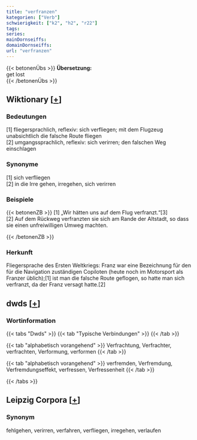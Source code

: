 ```yaml
---
title: "verfranzen"
kategorien: ["Verb"]
schwierigkeit: ["k2", "h2", "r22"]
tags:
series:
mainDornseiffs:
domainDornseiffs:
url: "verfranzen"
---
```


{{< betonenÜbs >}}
**Übersetzung:**  
get lost  
{{< /betonenÜbs >}}

## Wiktionary [[+](https://de.wiktionary.org/wiki/verfranzen)]

### Bedeutungen
[1] fliegersprachlich, reflexiv: sich verfliegen; mit dem Flugzeug unabsichtlich die falsche Route fliegen  
[2] umgangssprachlich, reflexiv: sich verirren; den falschen Weg einschlagen  

### Synonyme
[1] sich verfliegen  
[2] in die Irre gehen, irregehen, sich verirren  

### Beispiele
{{< betonenZB >}}
[1] „Wir hätten uns auf dem Flug verfranzt.“[3]  
[2] Auf dem Rückweg verfranzten sie sich am Rande der Altstadt, so dass sie einen unfreiwilligen Umweg machten.  

{{< /betonenZB >}}
### Herkunft
Fliegersprache des Ersten Weltkriegs: Franz war eine Bezeichnung für den für die Navigation zuständigen Copiloten (heute noch im Motorsport als Franzer üblich);[1] ist man die falsche Route geflogen, so hatte man sich verfranzt, da der Franz versagt hatte.[2]  



## dwds [[+](https://www.dwds.de/wb/verfranzen)]

### Wortinformation
{{< tabs "Dwds" >}}
{{< tab "Typische Verbindungen" >}}
{{< /tab >}}

{{< tab "alphabetisch vorangehend" >}}
Verfrachtung, Verfrachter, verfrachten, Verformung, verformen
{{< /tab >}}

{{< tab "alphabetisch vorangehend" >}}
verfremden, Verfremdung, Verfremdungseffekt, verfressen, Verfressenheit
{{< /tab >}}

{{< /tabs >}}

## Leipzig Corpora [[+](https://corpora.uni-leipzig.de/en/res?word=verfranzen&corpusId=deu_newscrawl-public_2018)]


### Synonym
fehlgehen, verirren, verfahren, verfliegen, irregehen, verlaufen

